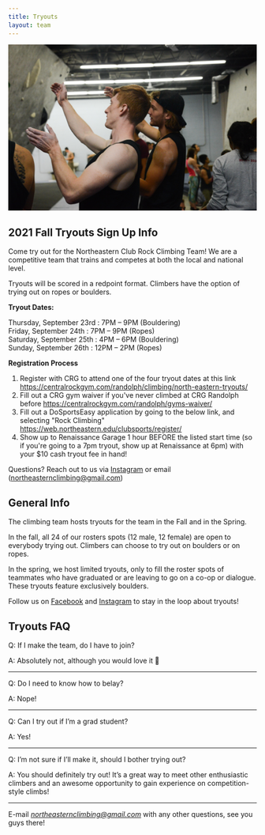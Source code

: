 ```yaml
---
title: Tryouts
layout: team
---
```

![Two climbers discuss beta](/images/beta.jpg)

## 2021 Fall Tryouts Sign Up Info

Come try out for the Northeastern Club Rock Climbing Team!
We are a competitive team that trains and competes at both the local and national level.

Tryouts will be scored in a redpoint format. Climbers have the option of
trying out on ropes or boulders.

**Tryout Dates:**       

Thursday, September 23rd : 7PM – 9PM (Bouldering)  
Friday, September 24th : 7PM – 9PM (Ropes)   
Saturday, September 25th : 4PM – 6PM (Bouldering)   
Sunday, September 26th : 12PM – 2PM (Ropes)   

**Registration Process**
1. Register with CRG to attend one of the four tryout dates at this link
   <https://centralrockgym.com/randolph/climbing/north-eastern-tryouts/>
2. Fill out a CRG gym waiver if you've never climbed at CRG Randolph before
   <https://centralrockgym.com/randolph/gyms-waiver/>
3. Fill out a DoSportsEasy application by going to the below link,
and selecting "Rock Climbing"
   <https://web.northeastern.edu/clubsports/register/>
4. Show up to Renaissance Garage 1 hour BEFORE the listed start time
(so if you're going to a 7pm tryout, show up at Renaissance at 6pm)
with your $10 cash tryout fee in hand!

Questions? Reach out to us via [Instagram](https://www.instagram.com/northeasternclimbing/) or email (northeasternclimbing@gmail.com)

## General Info

The climbing team hosts tryouts for the team in the Fall and in the
Spring.

In the fall, all 24 of our rosters spots (12 male, 12 female)
are open to everybody trying out. Climbers can choose to try out on
boulders or on ropes.

In the spring, we host limited tryouts, only to fill the roster spots
of teammates who have graduated or are leaving to go on a co-op or dialogue. 
These tryouts feature exclusively boulders.

Follow us on [Facebook](https://www.facebook.com/northeasternclimbing/) and [Instagram](https://www.instagram.com/northeasternclimbing/)
to stay in the loop about tryouts!

## Tryouts FAQ

Q: If I make the team, do I have to join?

A: Absolutely not, although you would love it 🙂

---

Q: Do I need to know how to belay?

A: Nope!

---

Q: Can I try out if I’m a grad student?

A: Yes!

---

Q: I’m not sure if I’ll make it, should I bother trying out?

A: You should definitely try out! It’s a great way to meet other enthusiastic climbers and an awesome opportunity to gain experience on competition-style climbs!

---

E-mail *northeasternclimbing@gmail.com* with any other questions, see you guys there!
